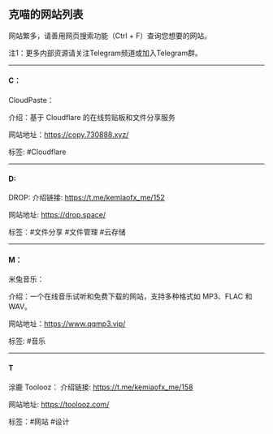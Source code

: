 ## 克喵的网站列表

网站繁多，请善用网页搜索功能（Ctrl + F）查询您想要的网站。

注1：更多内部资源请关注Telegram频道或加入Telegram群。

---

#### C：

CloudPaste：

介绍：基于 Cloudflare 的在线剪贴板和文件分享服务

网站地址：https://copy.730888.xyz/

标签: #Cloudflare

---

#### D:

DROP:
介绍链接: https://t.me/kemiaofx_me/152

网站地址: https://drop.space/

标签：#文件分享 #文件管理 #云存储

---

#### M：

米兔音乐：

介绍：一个在线音乐试听和免费下载的网站，支持多种格式如 MP3、FLAC 和 WAV。

网站地址：https://www.qqmp3.vip/

标签: #音乐

---

#### T

涂鹿 Toolooz：
介绍链接:
https://t.me/kemiaofx_me/158

网站地址: https://toolooz.com/

标签：#网站 #设计


